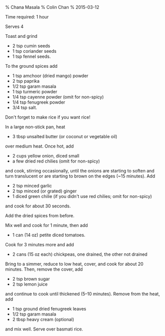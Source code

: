 % Chana Masala
% Colin Chan
% 2015-03-12

Time required: 1 hour

Serves 4

Toast and grind

*   2 tsp cumin seeds
*   1 tsp coriander seeds
*   1 tsp fennel seeds.

To the ground spices add

*   1 tsp amchoor (dried mango) powder
*   2 tsp paprika
*   1/2 tsp garam masala
*   1 tsp turmeric powder
*   1/4 tsp cayenne powder (omit for non-spicy)
*   1/4 tsp fenugreek powder
*   3/4 tsp salt.

Don't forget to make rice if you want rice!

In a large non-stick pan, heat

*   3 tbsp unsalted butter (or coconut or vegetable oil)

over medium heat. Once hot, add

*   2 cups yellow onion, diced small
*   a few dried red chilies (omit for non-spicy)

and cook, stirring occasionally, until the onions are starting to soften and
turn translucent or are starting to brown on the edges (~15 minutes). Add

*   2 tsp minced garlic
*   2 tsp minced (or grated) ginger
*   1 diced green chilie (if you didn't use red chilies; omit for non-spicy)

and cook for about 30 seconds.

Add the dried spices from before.

Mix well and cook for 1 minute, then add

*   1 can (14 oz) petite diced tomatoes.

Cook for 3 minutes more and add

*   2 cans (15 oz each) chickpeas, one drained, the other not drained

Bring to a simmer, reduce to low heat, cover, and cook for about 20 minutes.
Then, remove the cover, add

*   2 tsp brown sugar
*   2 tsp lemon juice

and continue to cook until thickened (5–10 minutes). Remove from the heat, add

*   1 tsp ground dried fenugreek leaves
*   1/2 tsp garam masala
*   2 tbsp heavy cream (optional)

and mix well. Serve over basmati rice.
